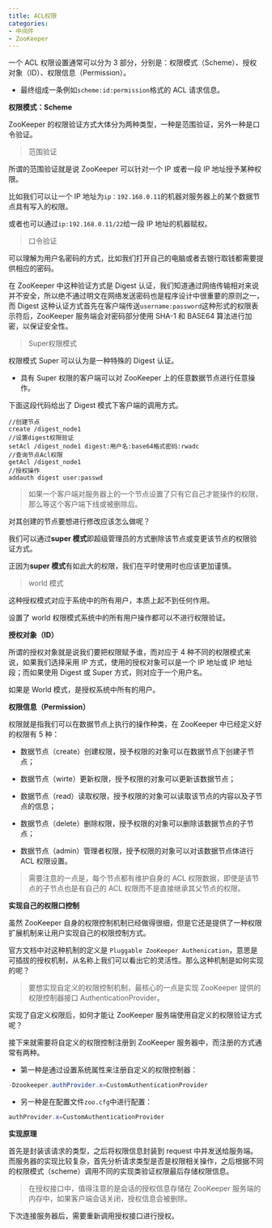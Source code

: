 ```yaml
---
title: ACL权限
categories: 
- 中间件
- ZooKeeper
---
```


一个 ACL 权限设置通常可以分为 3 部分，分别是：权限模式（Scheme）、授权对象（ID）、权限信息（Permission）。

* 最终组成一条例如`scheme:id:permission`格式的 ACL 请求信息。

**权限模式：Scheme**

ZooKeeper 的权限验证方式大体分为两种类型，一种是范围验证，另外一种是口令验证。

> 范围验证

所谓的范围验证就是说 ZooKeeper 可以针对一个 IP 或者一段 IP 地址授予某种权限。

比如我们可以让一个 IP 地址为`ip：192.168.0.11`的机器对服务器上的某个数据节点具有写入的权限。

或者也可以通过`ip:192.168.0.11/22`给一段 IP 地址的机器赋权。

> 口令验证

可以理解为用户名密码的方式，比如我们打开自己的电脑或者去银行取钱都需要提供相应的密码。

在 ZooKeeper 中这种验证方式是 Digest 认证，我们知道通过网络传输相对来说并不安全，所以绝不通过明文在网络发送密码也是程序设计中很重要的原则之一，而 Digest 这种认证方式首先在客户端传送`username:password`这种形式的权限表示符后，ZooKeeper 服务端会对密码部分使用 SHA-1 和 BASE64 算法进行加密，以保证安全性。

> Super权限模式

权限模式 Super 可以认为是一种特殊的 Digest 认证。

* 具有 Super 权限的客户端可以对 ZooKeeper 上的任意数据节点进行任意操作。

下面这段代码给出了 Digest 模式下客户端的调用方式。

```
//创建节点
create /digest_node1
//设置digest权限验证
setAcl /digest_node1 digest:用户名:base64格式密码:rwadc 
//查询节点Acl权限
getAcl /digest_node1 
//授权操作
addauth digest user:passwd
```

> 如果一个客户端对服务器上的一个节点设置了只有它自己才能操作的权限，那么等这个客户端下线或被删除后。

对其创建的节点要想进行修改应该怎么做呢？

我们可以通过**super 模式**即超级管理员的方式删除该节点或变更该节点的权限验证方式。

正因为**super 模式**有如此大的权限，我们在平时使用时也应该更加谨慎。

> world 模式

这种授权模式对应于系统中的所有用户，本质上起不到任何作用。

设置了 world 权限模式系统中的所有用户操作都可以不进行权限验证。

**授权对象（ID）**

所谓的授权对象就是说我们要把权限赋予谁，而对应于 4 种不同的权限模式来说，如果我们选择采用 IP 方式，使用的授权对象可以是一个 IP 地址或 IP 地址段；而如果使用 Digest 或 Super 方式，则对应于一个用户名。

如果是 World 模式，是授权系统中所有的用户。

**权限信息（Permission）**

权限就是指我们可以在数据节点上执行的操作种类，在 ZooKeeper 中已经定义好的权限有 5 种：

* 数据节点（create）创建权限，授予权限的对象可以在数据节点下创建子节点；

* 数据节点（wirte）更新权限，授予权限的对象可以更新该数据节点；

* 数据节点（read）读取权限，授予权限的对象可以读取该节点的内容以及子节点的信息；

* 数据节点（delete）删除权限，授予权限的对象可以删除该数据节点的子节点；

* 数据节点（admin）管理者权限，授予权限的对象可以对该数据节点体进行 ACL 权限设置。

> 需要注意的一点是，每个节点都有维护自身的 ACL 权限数据，即使是该节点的子节点也是有自己的 ACL 权限而不是直接继承其父节点的权限。

**实现自己的权限口控制**

虽然 ZooKeeper 自身的权限控制机制已经做得很细，但是它还是提供了一种权限扩展机制来让用户实现自己的权限控制方式。

官方文档中对这种机制的定义是 `Pluggable ZooKeeper Authenication`，意思是可插拔的授权机制，从名称上我们可以看出它的灵活性。那么这种机制是如何实现的呢？

> 要想实现自定义的权限控制机制，最核心的一点是实现 ZooKeeper 提供的权限控制器接口 AuthenticationProvider。

实现了自定义权限后，如何才能让 ZooKeeper 服务端使用自定义的权限验证方式呢？

接下来就需要将自定义的权限控制注册到 ZooKeeper 服务器中，而注册的方式通常有两种。

* 第一种是通过设置系统属性来注册自定义的权限控制器：

```java
-Dzookeeper.authProvider.x=CustomAuthenticationProvider
```

* 另一种是在配置文件` zoo.cfg `中进行配置：

```java
authProvider.x=CustomAuthenticationProvider
```

**实现原理**

首先是封装该请求的类型，之后将权限信息封装到 request 中并发送给服务端。而服务器的实现比较复杂，首先分析请求类型是否是权限相关操作，之后根据不同的权限模式（scheme）调用不同的实现类验证权限最后存储权限信息。

> 在授权接口中，值得注意的是会话的授权信息存储在 ZooKeeper 服务端的内存中，如果客户端会话关闭，授权信息会被删除。

下次连接服务器后，需要重新调用授权接口进行授权。